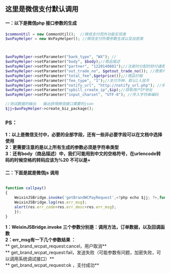 ﻿## 这里是微信支付默认调用

#### 一：以下是微信php 接口参数的生成
```php
$commonUtil = new CommonUtil();  //微信支付而外功能实现类
$wxPayHelper = new WxPayHelper(); //微信支付所需参数生成以及加密类



$wxPayHelper->setParameter("bank_type", "WX"); //
$wxPayHelper->setParameter("body", $body);//商品描述
$wxPayHelper->setParameter("partner", "1220140801");//注册时分配的财付通商号
$wxPayHelper->setParameter("out_trade_no", $getout_trade_no()); //商家内部的订单号
$wxPayHelper->setParameter("total_fee",$getprice());//商品价格
$wxPayHelper->setParameter("fee_type", "1");//支付币种，默认1人民币
$wxPayHelper->setParameter("notify_url", "http://notify_url.php"); //步返回通知页面
$wxPayHelper->setParameter("spbill_create_ip",$ip);//获取用户IP地址
$wxPayHelper->setParameter("input_charset", "UTF-8"); //传入字符串编码

//测试数据的输出   输出获得微信接口需要的json
$jj=$wxPayHelper->create_biz_package();


```
### PS：
**1：以上是微信支付中，必要的全部字段，还有一些非必要字段可以在文档中选择使用**  
**2：更需要注意的是以上所有生成的参数必须是字符串类型**  
**3：还有body（商品描述）中，我们可能用到中文的空格符号，在urlencode转码的时候空格的转码应该为%20 不可以是+**   

    
#### 二：下面是就是微信js 调用

```js

function callpay()
{
	WeixinJSBridge.invoke('getBrandWCPayRequest',<?php echo $jj; ?>,function(res){
	WeixinJSBridge.log(res.err_msg);
	alert(res.err_code+res.err_desc+res.err_msg);
	});
}

```
**1：WeixinJSBridge.invoke 三个参数分别是：调用方法，订单数据，以及回调函数**  
**2：err_msg有一下几个参数结果 ：**  
**      get_brand_wcpat_request:cancel，用户取消**  
**      get_brand_wcpat_request:fail，发送失败（可能参数有问题，加密失败，可以调用系统调试接口）**  
**      get_brand_wcpat_request:ok ，支付成功**




